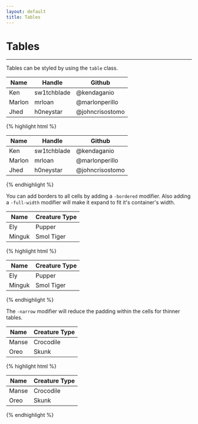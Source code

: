 ```yaml
---
layout: default
title: Tables
---
```


# Tables
---

Tables can be styled by using the `table` class.
<div class="example">
  <div class="container preview">
    <table class="table">
      <thead>
        <th>Name</th>
        <th>Handle</th>
        <th>Github</th>
      </thead>
      <tbody>
        <tr>
          <td>Ken</td>
          <td>sw1tchblade</td>
          <td>@kendaganio</td>
        </tr>
        <tr>
          <td>Marlon</td>
          <td>mrloan</td>
          <td>@marlonperillo</td>
        </tr>
        <tr>
          <td>Jhed</td>
          <td>h0neystar</td>
          <td>@johncrisostomo</td>
        </tr>
      </tbody>
    </table>
  </div>
</div>
{% highlight html %}
<table class="table">
  <thead>
    <th>Name</th>
    <th>Handle</th>
    <th>Github</th>
  </thead>
  <tbody>
    <tr>
      <td>Ken</td>
      <td>sw1tchblade</td>
      <td>@kendaganio</td>
    </tr>
    <tr>
      <td>Marlon</td>
      <td>mrloan</td>
      <td>@marlonperillo</td>
    </tr>
    <tr>
      <td>Jhed</td>
      <td>h0neystar</td>
      <td>@johncrisostomo</td>
    </tr>
  </tbody>
</table>
{% endhighlight %}

You can add borders to all cells by adding a `-bordered` modifier. Also adding a `-full-width` modifier will make it expand to fit it's container's width.
<div class="example">
  <div class="container preview">
    <table class="table -bordered -full-width">
      <thead>
        <th>Name</th>
        <th>Creature Type</th>
      </thead>
      <tbody>
        <tr>
          <td>Ely</td>
          <td>Pupper</td>
        </tr>
        <tr>
          <td>Minguk</td>
          <td>Smol Tiger</td>
        </tr>
      </tbody>
    </table>
  </div>
</div>
{% highlight html %}
<table class="table -bordered -full-width">
  <thead>
    <th>Name</th>
    <th>Creature Type</th>
  </thead>
  <tbody>
    <tr>
      <td>Ely</td>
      <td>Pupper</td>
    </tr>
    <tr>
      <td>Minguk</td>
      <td>Smol Tiger</td>
    </tr>
  </tbody>
</table>
{% endhighlight %}

The `-narrow` modifier will reduce the padding within the cells for thinner tables.
<div class="example">
  <div class="container preview">
    <table class="table -narrow">
      <thead>
        <th>Name</th>
        <th>Creature Type</th>
      </thead>
      <tbody>
        <tr>
          <td>Manse</td>
          <td>Crocodile</td>
        </tr>
        <tr>
          <td>Oreo</td>
          <td>Skunk</td>
        </tr>
      </tbody>
    </table>
  </div>
</div>
{% highlight html %}
<table class="table -narrow">
  <thead>
    <th>Name</th>
    <th>Creature Type</th>
  </thead>
  <tbody>
    <tr>
      <td>Manse</td>
      <td>Crocodile</td>
    </tr>
    <tr>
      <td>Oreo</td>
      <td>Skunk</td>
    </tr>
  </tbody>
</table>
{% endhighlight %}
